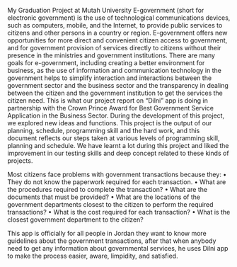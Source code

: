 My Graduation Project at Mutah University 
E-government (short for electronic government) is the use of technological communications devices, such as computers, mobile, and the Internet, to provide public services to citizens and other persons in a country or region. E-government offers new opportunities for more direct and convenient citizen access to government, and for government provision of services directly to citizens without their presence in the ministries and government institutions.
There are many goals for e-government, including creating a better environment for business, as the use of information and communication technology in the government helps to simplify interaction and interactions between the government sector and the business sector and the transparency in dealing between the citizen and the government institution to get the services the citizen need. This is what our project report on “Dilni” app is doing in partnership with the Crown Prince Award for Best Government Service Application in the Business Sector.
During the development of this project, we explored new ideas and functions. This project is the output of our planning, schedule, programming skill and the hard work, and this document reflects our steps taken at various levels of programming skill, planning and schedule.
We have learnt a lot during this project and liked the improvement in our testing skills and deep concept related to these kinds of projects.

Most citizens face problems with government transactions because they:
•	They do not know the paperwork required for each transaction.
•	What are the procedures required to complete the transaction?
•	What are the documents that must be provided?
•	What are the locations of the government departments closest to the citizen to perform the required transactions?
•	What is the cost required for each transaction? 
•	What is the closest government department to the citizen?

This app is officially for all people in Jordan they want to know more guidelines about the government transactions, after that when anybody need to get any information about governmental services, he uses Dilni app to make the process easier, aware, limpidity, and satisfied.

